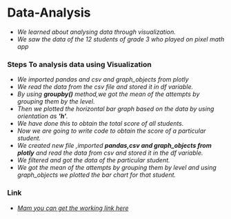 # Data-Analysis
  * *We learned about analysing data through visualization.*
  * *We saw the data of the 12 students of grade 3 who played on pixel math app*
  
### Steps To analysis data using Visualization
  * *We imported pandas and csv and graph_objects from plotly*
  * *We read the data from the csv file and stored it in df variable.*
  * *By using **groupby()** method,we got the mean of the attempts by grouping them by the level.*
  * *Then we plotted the horizontal bar graph based on the data by using orientation as **'h'**.*
  * *We have done this to obtain the total score of all students.*
  * *Now we are going to write code to obtain the score of a particular student.*
  * *We created new file ,imported **pandas,csv and graph_objects from plotly** and read the data from csv and stored it in the df variable.*
  * *We filtered and got the data of the particular student.*
  * *We got the mean of the attempts by grouping them by level and using graph_objects we plotted the bar chart for that student.*

### Link
  * *[Mam you can get the working link here ](https://colab.research.google.com/drive/1lmPsafrdWh8Sk4YQZeHblWbXCteh51No#scrollTo=Wyq9eeILAiwQ)*
